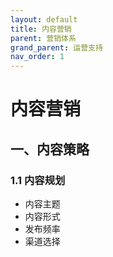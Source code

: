 ```yaml
---
layout: default
title: 内容营销
parent: 营销体系
grand_parent: 运营支持
nav_order: 1
---
```


# 内容营销

## 一、内容策略
### 1.1 内容规划
- 内容主题
- 内容形式
- 发布频率
- 渠道选择 